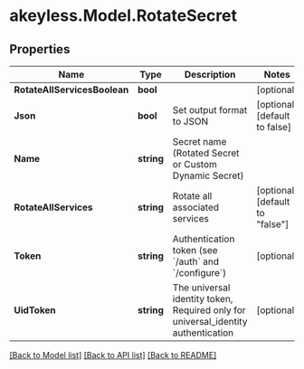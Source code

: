 # akeyless.Model.RotateSecret

## Properties

Name | Type | Description | Notes
------------ | ------------- | ------------- | -------------
**RotateAllServicesBoolean** | **bool** |  | [optional] 
**Json** | **bool** | Set output format to JSON | [optional] [default to false]
**Name** | **string** | Secret name (Rotated Secret or Custom Dynamic Secret) | 
**RotateAllServices** | **string** | Rotate all associated services | [optional] [default to "false"]
**Token** | **string** | Authentication token (see &#x60;/auth&#x60; and &#x60;/configure&#x60;) | [optional] 
**UidToken** | **string** | The universal identity token, Required only for universal_identity authentication | [optional] 

[[Back to Model list]](../README.md#documentation-for-models) [[Back to API list]](../README.md#documentation-for-api-endpoints) [[Back to README]](../README.md)


